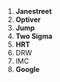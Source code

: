 1. **Janestreet**
2. **Optiver**
3. **Jump**
4. **Two Sigma**
5. **HRT**
6. DRW
7. IMC
8. **Google**
